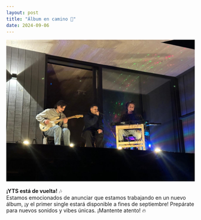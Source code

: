 ```yaml
---
layout: post
title: "Álbum en camino 🌻"
date: 2024-09-06
---
```


![La foto](/assets/images/posts/24-08-24-aromos.JPG) 

**¡YTS está de vuelta!** 🎶<br>
Estamos emocionados de anunciar que estamos trabajando en un nuevo álbum, ¡y el primer single estará disponible a fines de septiembre! Prepárate para nuevos sonidos y vibes únicas. ¡Mantente atento! 🔥